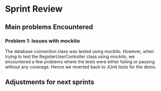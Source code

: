 # Sprint Review

## Main problems  Encountered

### Problem 1: Issues with mockito

The database connection class was tested using mockito. However, when trying to test the RegisterUserController class using mockito, we encountered a few problems where the tests were either failing or passing without any coverage. Hence we reverted back to JUnit tests for the demo.

## Adjustments for next sprints
 